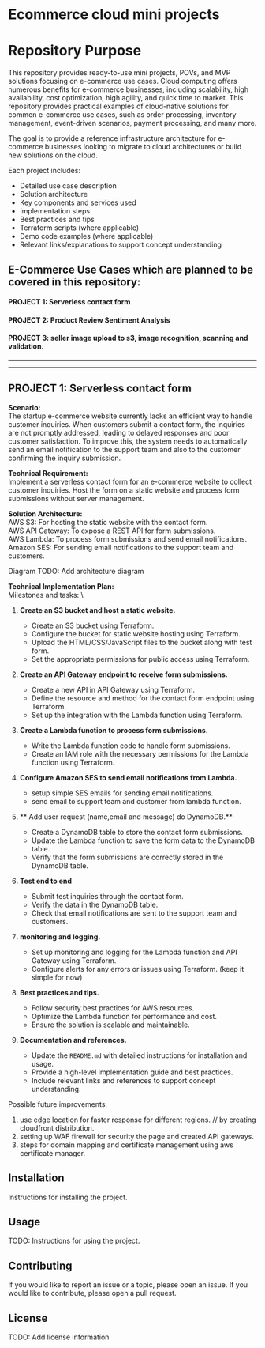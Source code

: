 # Ecommerce cloud mini projects


# Repository Purpose


This repository provides ready-to-use mini projects, POVs, and MVP solutions focusing on e-commerce use cases. Cloud computing offers numerous benefits for e-commerce businesses, including scalability, high availability, cost optimization, high agility, and quick time to market. This repository provides practical examples of cloud-native solutions for common e-commerce use cases, such as order processing, inventory management, event-driven scenarios, payment processing, and many more.

The goal is to provide a reference infrastructure architecture for e-commerce businesses looking to migrate to cloud architectures or build new solutions on the cloud.


Each project includes:
- Detailed use case description
- Solution architecture
- Key components and services used
- Implementation steps
- Best practices and tips
- Terraform scripts (where applicable)
- Demo code examples (where applicable)
- Relevant links/explanations to support concept understanding



## E-Commerce Use Cases which are planned to be covered in this repository:
#### PROJECT 1: Serverless contact form
#### PROJECT 2: Product Review Sentiment Analysis
#### PROJECT 3: seller image upload to s3, image recognition, scanning and validation.


********************************************************************************************************************************
********************************************************************************************************************************
## PROJECT 1: Serverless contact form

**Scenario:** \
The startup e-commerce website currently lacks an efficient way to handle customer inquiries.
When customers submit a contact form, the inquiries are not promptly addressed, leading to delayed responses and poor customer satisfaction. To improve this, the system needs to automatically send an email notification to the support team and also to the customer confirming the inquiry submission.


**Technical Requirement:** \
Implement a serverless contact form for an e-commerce website to collect customer inquiries. 
Host the form on a static website and process form submissions without server management.


**Solution Architecture:** \
AWS S3: For hosting the static website with the contact form. \
AWS API Gateway: To expose a REST API for form submissions. \
AWS Lambda: To process form submissions and send email notifications. \
Amazon SES: For sending email notifications to the support team and customers.

Diagram
TODO: Add architecture diagram


**Technical Implementation Plan:** \
Milestones and tasks: \
1. **Create an S3 bucket and host a static website.**
    - Create an S3 bucket using Terraform.
    - Configure the bucket for static website hosting using Terraform.
    - Upload the HTML/CSS/JavaScript files to the bucket along with test form.
    - Set the appropriate permissions for public access using Terraform.

2. **Create an API Gateway endpoint to receive form submissions.**
    - Create a new API in API Gateway using Terraform.
    - Define the resource and method for the contact form endpoint using Terraform.
    - Set up the integration with the Lambda function using Terraform.

3. **Create a Lambda function to process form submissions.**
    - Write the Lambda function code to handle form submissions.
    - Create an IAM role with the necessary permissions for the Lambda function using Terraform.

4. **Configure Amazon SES to send email notifications from Lambda.**
    - setup simple SES emails for sending email notifications.
    - send email to support team and customer from lambda function.

5. ** Add user request (name,email and message) do DynamoDB.**
    - Create a DynamoDB table to store the contact form submissions.
    - Update the Lambda function to save the form data to the DynamoDB table.
    - Verify that the form submissions are correctly stored in the DynamoDB table.

6. **Test end to end**
    - Submit test inquiries through the contact form.
    - Verify the data in the DynamoDB table.
    - Check that email notifications are sent to the support team and customers.

7. **monitoring and logging.**
    - Set up monitoring and logging for the Lambda function and API Gateway using Terraform.
    - Configure alerts for any errors or issues using Terraform. (keep it simple for now)

7. **Best practices and tips.**
    - Follow security best practices for AWS resources.
    - Optimize the Lambda function for performance and cost.
    - Ensure the solution is scalable and maintainable.

8. **Documentation and references.**
    - Update the `README.md` with detailed instructions for installation and usage.
    - Provide a high-level implementation guide and best practices.
    - Include relevant links and references to support concept understanding.


Possible future improvements:
1. use edge location for faster response for different regions. // by creating cloudfront distribution.
2. setting up WAF firewall for security the page and created API gateways.
3. steps for domain mapping and certificate management using aws certificate manager.

## Installation
Instructions for installing the project.

## Usage
TODO: Instructions for using the project.

## Contributing
If you would like to report an issue or a topic, please open an issue. If you would like to contribute, please open a pull request.

## License
TODO: Add license information